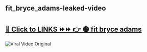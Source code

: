 
 ## fit_bryce_adams-leaked-video 

# <h2><a href="https://clipsfans.com/fit_bryce_adams&ref=git">🔗 Click to LINKS ⏩⏩ 👉 🟢 fit bryce adams </a></h2>

<a href="https://clipsfans.com/fit_bryce_adams&ref=git" rel="nofollow" data-target="animated-image.originalLink"><img src="https://i.ibb.co.com/xMMVF88/686577567.gif" alt="Viral Video Original" style="max-width: 100%; display: inline-block;" data-target="animated-image.originalImage"></a>

